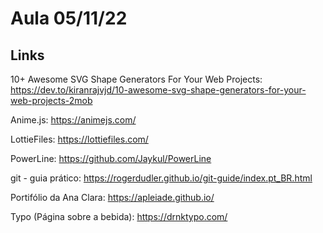 # Aula 05/11/22



## Links

10+ Awesome SVG Shape Generators For Your Web Projects: https://dev.to/kiranrajvjd/10-awesome-svg-shape-generators-for-your-web-projects-2mob

Anime.js: https://animejs.com/

LottieFiles: https://lottiefiles.com/

PowerLine: https://github.com/Jaykul/PowerLine

git - guia prático: https://rogerdudler.github.io/git-guide/index.pt_BR.html

Portifólio da Ana Clara: https://apleiade.github.io/

Typo (Página sobre a bebida): https://drnktypo.com/